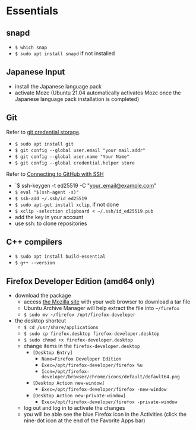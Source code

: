 # Essentials

## snapd
- `$ which snap`
- `$ sudo apt install snapd` if not installed

## Japanese Input

- install the Japanese language pack
- activate Mozc (Ubuntu 21.04 automatically activates Mozc once the Japanese language pack installation is completed)

## Git

Refer to [git credential storage](https://git-scm.com/book/en/v2/Git-Tools-Credential-Storage).

- `$ sudo apt install git`
- `$ git config --global user.email "your mail.addr"`
- `$ git config --global user.name "Your Name"`
- `$ git config --global credential.helper store`

Refer to [Connecting to GitHub with SSH](https://docs.github.com/en/github/authenticating-to-github/connecting-to-github-with-ssh)
- `$ ssh-keygen -t ed25519 -C "your_email@example.com"
- `$ eval "$(ssh-agent -s)"`
- `$ ssh-add ~/.ssh/id_ed25519`
- `$ sudo apt-get install xclip`, if not done
- `$ xclip -selection clipboard < ~/.ssh/id_ed25519.pub`
- add the key in your account
- use ssh: to clone repositories


## C++ compilers

- `$ sudo apt install build-essential`
- `$ g++ --version`


## Firefox Developer Edition (amd64 only)

- download the package
  - access [the Mozilla site](`https://www.mozilla.org/en-US/firefox/developer/`) with your web browser to download a tar file
  - Ubuntu Archive Manager will help extract the file into `~/firefox`
  - `$ sudo mv ~/firefox /opt/firefox-developer`
- the desktop shortcut
  - `$ cd /usr/share/applications`
  - `$ sudo cp firefox.desktop firefox-developer.desktop`
  - `$ sudo chmod +x firefox-developer.desktop`
  - change items in the `firefox-developer.desktop`
    - `[Desktop Entry]`
      - `Name=Firefox Developer Edition`
      - `Exec=/opt/firefox-developer/firefox %u`
      - `Icon=/opt/firefox-developer/browser/chrome/icons/default/default64.png`
    - `[Desktop Action new-window]`
      - `Exec=/opt/firefox-developer/firefox -new-window`
    - `[Desktop Action new-private-window]`
      - `Exec=/opt/firefox-developer/firefox -private-window`
  - log out and log in to activate the changes
  - you will be able see the blue Firefox icon in the Activities (click the nine-dot icon at the end of the Favorite Apps bar)


